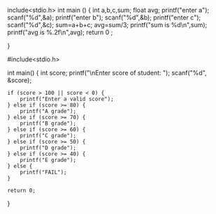 include<stdio.h>
int main ()
{
    int a,b,c,sum;
    float avg;
    printf("enter a");
    scanf("%d",&a);
    printf("enter b");
    scanf("%d",&b);
    printf("enter c");
    scanf("%d",&c);
    sum=a+b+c;
    avg=sum/3;
    printf("sum is %d\n",sum);
    printf("avg is %.2f\n",avg);
    return 0 ;

}

#include<stdio.h>

int main() {
    int score;
    printf("\nEnter score of student: ");
    scanf("%d", &score);
    
    if (score > 100 || score < 0) {
        printf("Enter a valid score");
    } else if (score >= 80) {
        printf("A grade");
    } else if (score >= 70) {
        printf("B grade");
    } else if (score >= 60) {
        printf("C grade");
    } else if (score >= 50) {
        printf("D grade");
    } else if (score >= 40) {
        printf("E grade");
    } else {
        printf("FAIL");
    }

    return 0;      
}
